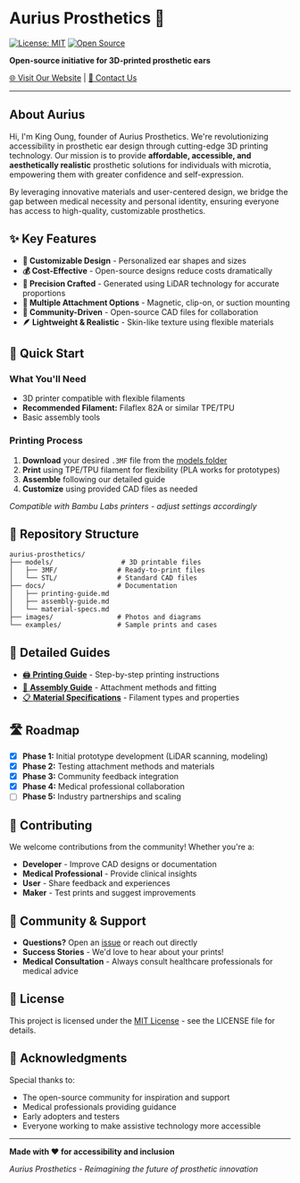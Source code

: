 # Aurius Prosthetics 🦻

[![License: MIT](https://img.shields.io/badge/License-MIT-yellow.svg)](https://opensource.org/licenses/MIT)
[![Open Source](https://badges.frapsoft.com/os/v1/open-source.svg?v=103)](https://opensource.org/)

**Open-source initiative for 3D-printed prosthetic ears**

[🌐 Visit Our Website](https://aurius.tw) | [📧 Contact Us](mailto:aurius.king@gmail.com)

---

## About Aurius

Hi, I'm King Oung, founder of Aurius Prosthetics. We're revolutionizing accessibility in prosthetic ear design through cutting-edge 3D printing technology. Our mission is to provide **affordable, accessible, and aesthetically realistic** prosthetic solutions for individuals with microtia, empowering them with greater confidence and self-expression.

By leveraging innovative materials and user-centered design, we bridge the gap between medical necessity and personal identity, ensuring everyone has access to high-quality, customizable prosthetics.

## ✨ Key Features

- **🎨 Customizable Design** - Personalized ear shapes and sizes
- **💰 Cost-Effective** - Open-source designs reduce costs dramatically
- **📐 Precision Crafted** - Generated using LiDAR technology for accurate proportions
- **🧲 Multiple Attachment Options** - Magnetic, clip-on, or suction mounting
- **🤝 Community-Driven** - Open-source CAD files for collaboration
- **🪶 Lightweight & Realistic** - Skin-like texture using flexible materials

## 🚀 Quick Start

### What You'll Need
- 3D printer compatible with flexible filaments
- **Recommended Filament:** Filaflex 82A or similar TPE/TPU
- Basic assembly tools

### Printing Process
1. **Download** your desired `.3MF` file from the [models folder](./models)
2. **Print** using TPE/TPU filament for flexibility (PLA works for prototypes)
3. **Assemble** following our detailed guide
4. **Customize** using provided CAD files as needed

*Compatible with Bambu Labs printers - adjust settings accordingly*

## 📁 Repository Structure

```
aurius-prosthetics/
├── models/                 # 3D printable files
│   ├── 3MF/               # Ready-to-print files
│   └── STL/               # Standard CAD files
├── docs/                  # Documentation
│   ├── printing-guide.md
│   ├── assembly-guide.md
│   └── material-specs.md
├── images/                # Photos and diagrams
└── examples/              # Sample prints and cases
```

## 📖 Detailed Guides

- [🖨️ **Printing Guide**](./HowToPrint.md) - Step-by-step printing instructions
- [🔧 **Assembly Guide**](./assembly-guide.md) - Attachment methods and fitting  
- [📋 **Material Specifications**](./material-specs.md) - Filament types and properties

## 🛣️ Roadmap

- [x] **Phase 1:** Initial prototype development (LiDAR scanning, modeling)
- [x] **Phase 2:** Testing attachment methods and materials
- [x] **Phase 3:** Community feedback integration
- [x] **Phase 4:** Medical professional collaboration
- [ ] **Phase 5:** Industry partnerships and scaling

## 🤝 Contributing

We welcome contributions from the community! Whether you're a:
- **Developer** - Improve CAD designs or documentation
- **Medical Professional** - Provide clinical insights
- **User** - Share feedback and experiences
- **Maker** - Test prints and suggest improvements

## 💬 Community & Support

- **Questions?** Open an [issue](../../issues) or reach out directly
- **Success Stories** - We'd love to hear about your prints!
- **Medical Consultation** - Always consult healthcare professionals for medical advice

## 📄 License

This project is licensed under the [MIT License](LICENSE) - see the LICENSE file for details.

## 🙏 Acknowledgments

Special thanks to:
- The open-source community for inspiration and support
- Medical professionals providing guidance
- Early adopters and testers
- Everyone working to make assistive technology more accessible

---

**Made with ❤️ for accessibility and inclusion**

*Aurius Prosthetics - Reimagining the future of prosthetic innovation*
